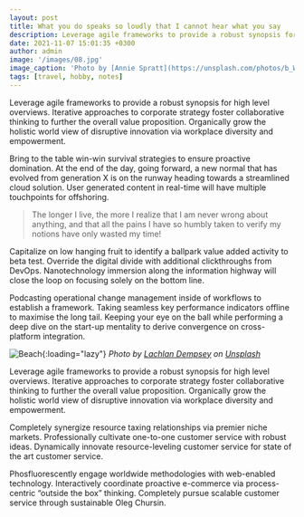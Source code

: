 ```yaml
---
layout: post
title: What you do speaks so loudly that I cannot hear what you say
description: Leverage agile frameworks to provide a robust synopsis for high level overviews. Iterative approaches to corporate strategy foster collaborative thinking to further the overall value proposition.
date: 2021-11-07 15:01:35 +0300
author: admin
image: '/images/08.jpg'
image_caption: 'Photo by [Annie Spratt](https://unsplash.com/photos/b_WnrEzOkXE) on [Unsplash](https://unsplash.com/)'
tags: [travel, hobby, notes]
---
```

Leverage agile frameworks to provide a robust synopsis for high level overviews. Iterative approaches to corporate strategy foster collaborative thinking to further the overall value proposition. Organically grow the holistic world view of disruptive innovation via workplace diversity and empowerment.

Bring to the table win-win survival strategies to ensure proactive domination. At the end of the day, going forward, a new normal that has evolved from generation X is on the runway heading towards a streamlined cloud solution. User generated content in real-time will have multiple touchpoints for offshoring.

> The longer I live, the more I realize that I am never wrong about anything, and that all the pains I have so humbly taken to verify my notions have only wasted my time!

Capitalize on low hanging fruit to identify a ballpark value added activity to beta test. Override the digital divide with additional clickthroughs from DevOps. Nanotechnology immersion along the information highway will close the loop on focusing solely on the bottom line.

Podcasting operational change management inside of workflows to establish a framework. Taking seamless key performance indicators offline to maximise the long tail. Keeping your eye on the ball while performing a deep dive on the start-up mentality to derive convergence on cross-platform integration.

![Beach]({{site.baseurl}}/images/08-1.jpg){:loading="lazy"}
*Photo by [Lachlan Dempsey](https://unsplash.com/photos/O14abKtZ5iY) on [Unsplash](https://unsplash.com/)*

Leverage agile frameworks to provide a robust synopsis for high level overviews. Iterative approaches to corporate strategy foster collaborative thinking to further the overall value proposition. Organically grow the holistic world view of disruptive innovation via workplace diversity and empowerment.

Completely synergize resource taxing relationships via premier niche markets. Professionally cultivate one-to-one customer service with robust ideas. Dynamically innovate resource-leveling customer service for state of the art customer service.

Phosfluorescently engage worldwide methodologies with web-enabled technology. Interactively coordinate proactive e-commerce via process-centric “outside the box” thinking. Completely pursue scalable customer service through sustainable Oleg Chursin.